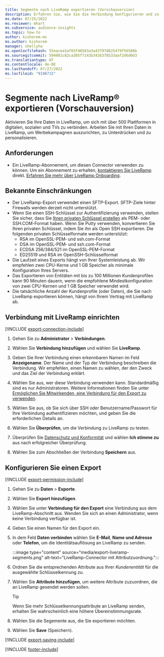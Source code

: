 ```yaml
---
title: Segmente nach LiveRamp exportieren (Vorschauversion)
description: Erfahren Sie, wie Sie die Verbindung konfigurieren und zu LiveRamp exportieren.
ms.date: 07/25/2022
ms.reviewer: mhart
ms.subservice: audience-insights
ms.topic: how-to
author: kishorem-ms
ms.author: kishorem
manager: shellyha
ms.openlocfilehash: 55eacea3af83f46583a3a43797d625479f56586b
ms.sourcegitcommit: 594081c82ca385f7143b3416378533aaf2d6d0d3
ms.translationtype: HT
ms.contentlocale: de-DE
ms.lasthandoff: 07/27/2022
ms.locfileid: "9196715"
---
```

# <a name="export-segments-to-liverampreg-preview"></a>Segmente nach LiveRamp&reg; exportieren (Vorschauversion)

Aktivieren Sie Ihre Daten in LiveRamp, um sich mit über 500 Plattformen in digitalen, sozialen und TVs zu verbinden. Arbeiten Sie mit Ihren Daten in LiveRamp, um Werbekampagnen auszurichten, zu Unterdrücken und zu personalisieren.

## <a name="prerequisites"></a>Anforderungen

- Ein LiveRamp-Abonnement, um diesen Connector verwenden zu können. Um ein Abonnement zu erhalten, [kontaktieren Sie LiveRamp](https://liveramp.com/contact/) direkt. [Erfahren Sie mehr über LiveRamp Onboarding](https://liveramp.com/our-platform/data-onboarding/).

## <a name="known-limitations"></a>Bekannte Einschränkungen

- Der LiveRamp-Export verwendet einen SFTP-Export. SFTP-Ziele hinter Firewalls werden derzeit nicht unterstützt.
- Wenn Sie einen SSH-Schlüssel zur Authentifizierung verwenden, stellen Sie sicher, dass Sie [Ihren privaten Schlüssel erstellen](/azure/virtual-machines/linux/create-ssh-keys-detailed#basic-example) als PEM- oder SSH.COM-Format haben. Wenn Sie Putty verwenden, konvertieren Sie Ihren privaten Schlüssel, indem Sie ihn als Open SSH exportieren. Die folgenden privaten Schlüsselformate werden unterstützt:
  - RSA im OpenSSL-PEM‑ und ssh.com-Format
  - DSA im OpenSSL-PEM‑ und ssh.com-Format
  - ECDSA 256/384/521 im OpenSSL-PEM-Format
  - ED25519 und RSA im OpenSSH-Schlüsselformat
- Die Laufzeit eines Exports hängt von Ihrer Systemleistung ab. Wir empfehlen zwei CPU-Kerne und 1 GB Speicher als minimale Konfiguration Ihres Servers.
- Das Exportieren von Entitäten mit bis zu 100 Millionen Kundenprofilen kann 90 Minuten dauern, wenn die empfohlene Mindestkonfiguration von zwei CPU-Kernen und 1 GB Speicher verwendet wird.
- Die tatsächliche Anzahl der Kundenprofile (oder Daten), die Sie nach LiveRamp exportieren können, hängt von Ihrem Vertrag mit LiveRamp ab.

## <a name="set-up-connection-to-liveramp"></a>Verbindung mit LiveRamp einrichten

[!INCLUDE [export-connection-include](includes/export-connection-admn.md)]

1. Gehen Sie zu **Administrator** > **Verbindungen**.

1. Wählen Sie **Verbindung hinzufügen** und wählen Sie **LiveRamp**.

1. Geben Sie Ihrer Verbindung einen erkennbaren Namen im Feld **Anzeigename**. Der Name und der Typ der Verbindung beschreiben die Verbindung. Wir empfehlen, einen Namen zu wählen, der den Zweck und das Ziel der Verbindung erklärt.

1. Wählen Sie aus, wer diese Verbindung verwenden kann. Standardmäßig sind es nur Administratoren. Weitere Informationen finden Sie unter [Ermöglichen Sie Mitwirkenden, eine Verbindung für den Export zu verwenden](connections.md#allow-contributors-to-use-a-connection-for-exports).

1. Wählen Sie aus, ob Sie sich über SSH oder Benutzername/Passwort für Ihre Verbindung authentifizieren möchten, und geben Sie die erforderlichen Details an.

1. Wählen Sie **Überprüfen**, um die Verbindung zu LiveRamp zu testen.

1. Überprüfen Sie [Datenschutz und Konformität](connections.md#data-privacy-and-compliance) und wählen **Ich stimme zu** aus nach erfolgreicher Überprüfung.

1. Wählen Sie zum Abschließen der Verbindung **Speichern** aus.

## <a name="configure-an-export"></a>Konfigurieren Sie einen Export

[!INCLUDE [export-permission-include](includes/export-permission.md)]

1. Gehen Sie zu **Daten** > **Exporte**.

1. Wählen Sie **Export hinzufügen**.

1. Wählen Sie unter **Verbindung für den Export** eine Verbindung aus dem LiveRamp-Abschnitt aus. Wenden Sie sich an einen Administrator, wenn keine Verbindung verfügbar ist.

1. Geben Sie einen Namen für den Export ein.

1. In dem Feld **Daten verbinden** wählen Sie **E-Mail**, **Name und Adresse** oder **Telefon**, um die Identitätsauflösung an LiveRamp zu senden.

   :::image type="content" source="media/export-liveramp-segments.png" alt-text="LiveRamp-Connector mit Attributzuordnung.":::

1. Ordnen Sie die entsprechenden Attribute aus Ihrer *Kundenentität* für die ausgewählte Schlüsselkennung zu.

1. Wählen Sie **Attribute hinzufügen**, um weitere Attribute zuzuordnen, die an LiveRamp gesendet werden sollen.

   > [!TIP]
   > Wenn Sie mehr Schlüsselkennungsattribute an LiveRamp senden, erhalten Sie wahrscheinlich eine höhere Übereinstimmungsrate.

1. Wählen Sie die Segemente aus, die Sie exportieren möchten.

1. Wählen Sie **Save** (Speichern).

[!INCLUDE [export-saving-include](includes/export-saving.md)]

[!INCLUDE [footer-include](includes/footer-banner.md)]
